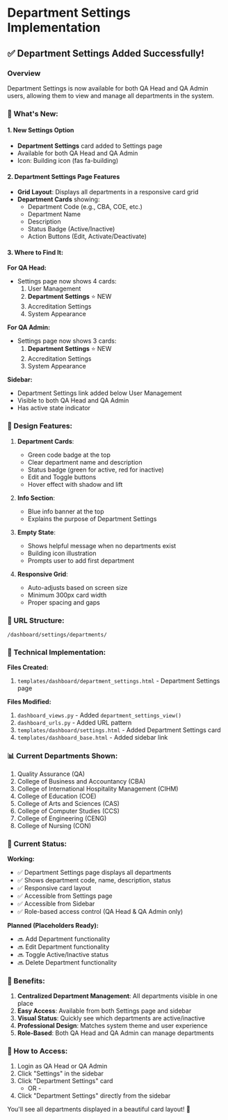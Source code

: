# Department Settings Implementation

## ✅ Department Settings Added Successfully!

### Overview
Department Settings is now available for both QA Head and QA Admin users, allowing them to view and manage all departments in the system.

### 🎯 What's New:

#### 1. New Settings Option
- **Department Settings** card added to Settings page
- Available for both QA Head and QA Admin
- Icon: Building icon (fas fa-building)

#### 2. Department Settings Page Features
- **Grid Layout**: Displays all departments in a responsive card grid
- **Department Cards** showing:
  - Department Code (e.g., CBA, COE, etc.)
  - Department Name
  - Description
  - Status Badge (Active/Inactive)
  - Action Buttons (Edit, Activate/Deactivate)

#### 3. Where to Find It:

**For QA Head:**
- Settings page now shows 4 cards:
  1. User Management
  2. **Department Settings** ⭐ NEW
  3. Accreditation Settings
  4. System Appearance

**For QA Admin:**
- Settings page now shows 3 cards:
  1. **Department Settings** ⭐ NEW
  2. Accreditation Settings
  3. System Appearance

**Sidebar:**
- Department Settings link added below User Management
- Visible to both QA Head and QA Admin
- Has active state indicator

### 🎨 Design Features:

1. **Department Cards**:
   - Green code badge at the top
   - Clear department name and description
   - Status badge (green for active, red for inactive)
   - Edit and Toggle buttons
   - Hover effect with shadow and lift

2. **Info Section**:
   - Blue info banner at the top
   - Explains the purpose of Department Settings

3. **Empty State**:
   - Shows helpful message when no departments exist
   - Building icon illustration
   - Prompts user to add first department

4. **Responsive Grid**:
   - Auto-adjusts based on screen size
   - Minimum 300px card width
   - Proper spacing and gaps

### 📍 URL Structure:
```
/dashboard/settings/departments/
```

### 🔧 Technical Implementation:

**Files Created:**
1. `templates/dashboard/department_settings.html` - Department Settings page

**Files Modified:**
1. `dashboard_views.py` - Added `department_settings_view()`
2. `dashboard_urls.py` - Added URL pattern
3. `templates/dashboard/settings.html` - Added Department Settings card
4. `templates/dashboard_base.html` - Added sidebar link

### 📊 Current Departments Shown:
1. Quality Assurance (QA)
2. College of Business and Accountancy (CBA)
3. College of International Hospitality Management (CIHM)
4. College of Education (COE)
5. College of Arts and Sciences (CAS)
6. College of Computer Studies (CCS)
7. College of Engineering (CENG)
8. College of Nursing (CON)

### 🚀 Current Status:

**Working:**
- ✅ Department Settings page displays all departments
- ✅ Shows department code, name, description, status
- ✅ Responsive card layout
- ✅ Accessible from Settings page
- ✅ Accessible from Sidebar
- ✅ Role-based access control (QA Head & QA Admin only)

**Planned (Placeholders Ready):**
- 🔜 Add Department functionality
- 🔜 Edit Department functionality
- 🔜 Toggle Active/Inactive status
- 🔜 Delete Department functionality

### 🎉 Benefits:

1. **Centralized Department Management**: All departments visible in one place
2. **Easy Access**: Available from both Settings page and sidebar
3. **Visual Status**: Quickly see which departments are active/inactive
4. **Professional Design**: Matches system theme and user experience
5. **Role-Based**: Both QA Head and QA Admin can manage departments

### 📝 How to Access:

1. Login as QA Head or QA Admin
2. Click "Settings" in the sidebar
3. Click "Department Settings" card
   - OR -
2. Click "Department Settings" directly from the sidebar

You'll see all departments displayed in a beautiful card layout! 🎊
